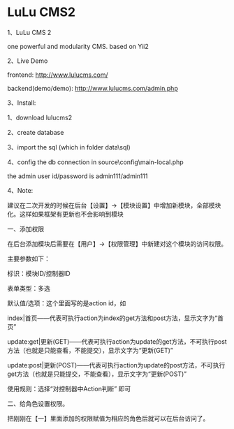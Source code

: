 # LuLu CMS2
1、LuLu CMS 2

one powerful and modularity CMS. based on Yii2



2、Live Demo

frontend: http://www.lulucms.com/

backend(demo/demo): http://www.lulucms.com/admin.php



3、Install:

1、download lulucms2

2、create database

3、import the sql (which in folder data\sql)

4、config the db connection in source\config\main-local.php

the admin user id/password is admin111/admin111


4、Note:

建议在二次开发的时候在后台【设置】->【模块设置】中增加新模块，全部模块化。这样如果框架有更新也不会影响到模块

一、添加权限

在后台添加模块后需要在【用户】->【权限管理】中新建对这个模块的访问权限。

主要参数如下：

标识：模块ID/控制器ID

表单类型：多选

默认值/选项：这个里面写的是action id，如

index|首页——代表可执行action为index的get方法和post方法，显示文字为“首页”

update:get|更新(GET)——代表可执行action为update的get方法，不可执行post方法（也就是只能查看，不能提交），显示文字为“更新(GET)”

update:post|更新(POST)——代表可执行action为update的post方法，不可执行get方法（也就是只能提交，不能查看），显示文字为“更新(POST)”

使用规则：选择“对控制器中Action判断” 即可

二、给角色设置权限。

把刚刚在【一】里面添加的权限赋值为相应的角色后就可以在后台访问了。


